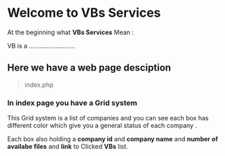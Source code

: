 # Welcome to **VBs Services**  

At the beginning what **VBs Services**  Mean : 

VB is a ..........................


## Here we have a web page desciption 

> index.php
<h3>In index page you have a Grid system</h3>
<p>This Grid system is a list of companies and you can see each box has different color which give you a general status of each company .</p>
<p>Each box also holding a <b>company id</b> and <b>company name</b> and <b>number of availabe files</b> and <b>link</b> to Clicked <b>VBs</b> list.</p>
